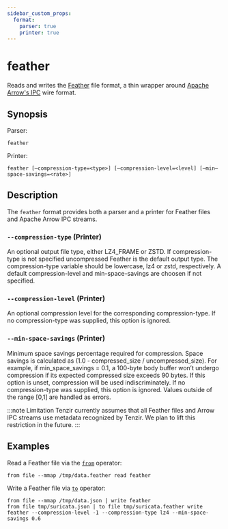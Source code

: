 ```yaml
---
sidebar_custom_props:
  format:
    parser: true
    printer: true
---
```


# feather

Reads and writes the [Feather][feather] file format, a thin wrapper around
[Apache Arrow's IPC][arrow-ipc] wire format.

[feather]: https://arrow.apache.org/docs/python/feather.html
[arrow-ipc]: https://arrow.apache.org/docs/python/ipc.html

## Synopsis

Parser:
```
feather
```

Printer:
```
feather [—compression-type=<type>] [—compression-level=<level] [—min—space-savings=<rate>]
```

## Description

The `feather` format provides both a parser and a printer for Feather files and
Apache Arrow IPC streams.

### `--compression-type` (Printer)

An optional output file type, either LZ4_FRAME or ZSTD. If compression-type is not specified uncompressed Feather is the default output type. The compression-type variable should be lowercase, lz4 or zstd, respectively. A default compression-level and min-space-savings are choosen if not specified.

### `--compression-level` (Printer)

An optional compression level for the corresponding compression-type. If no compression-type was supplied, this option is ignored.

### `--min-space-savings` (Printer)

Minimum space savings percentage required for compression. Space savings is calculated as (1.0 - compressed_size / uncompressed_size). For example, if min_space_savings = 0.1, a 100-byte body buffer won’t undergo compression if its expected compressed size exceeds 90 bytes. If this option is unset, compression will be used indiscriminately. If no compression-type was supplied, this option is ignored. Values outside of the range [0,1] are handled as errors.

:::note Limitation
Tenzir currently assumes that all Feather files and Arrow IPC streams use
metadata recognized by Tenzir. We plan to lift this restriction in the future.
:::

## Examples

Read a Feather file via the [`from`](../operators/from.md) operator:

```
from file --mmap /tmp/data.feather read feather
```

Write a Feather file via [`to`](../operators/to.md) operator:
```
from file --mmap /tmp/data.json | write feather
from file tmp/suricata.json | to file tmp/suricata.feather write feather --compression-level -1 --compression-type lz4 --min-space-savings 0.6
```